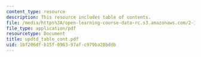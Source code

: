 ```yaml
---
content_type: resource
description: This resource includes table of contents.
file: /media/https%3A/open-learning-course-data-rc.s3.amazonaws.com/2-160-identification-estimation-and-learning-spring-2006/1bf206dfb15f096397afc979ba28bddb_updtd_table_cont.pdf
file_type: application/pdf
resourcetype: Document
title: updtd_table_cont.pdf
uid: 1bf206df-b15f-0963-97af-c979ba28bddb
---
```

